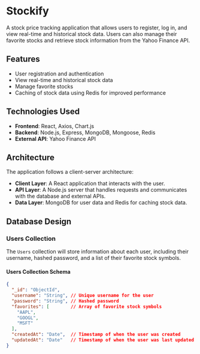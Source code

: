# Stockify

A stock price tracking application that allows users to register, log in, and view real-time and historical stock data. Users can also manage their favorite stocks and retrieve stock information from the Yahoo Finance API.

## Features

- User registration and authentication
- View real-time and historical stock data
- Manage favorite stocks
- Caching of stock data using Redis for improved performance

## Technologies Used

- **Frontend**: React, Axios, Chart.js
- **Backend**: Node.js, Express, MongoDB, Mongoose, Redis
- **External API**: Yahoo Finance API

## Architecture

The application follows a client-server architecture:

- **Client Layer**: A React application that interacts with the user.
- **API Layer**: A Node.js server that handles requests and communicates with the database and external APIs.
- **Data Layer**: MongoDB for user data and Redis for caching stock data.

## Database Design

### Users Collection

The `Users` collection will store information about each user, including their username, hashed password, and a list of their favorite stock symbols.

#### Users Collection Schema

```json
{
  "_id": "ObjectId",
  "username": "String", // Unique username for the user
  "password": "String", // Hashed password
  "favorites": [        // Array of favorite stock symbols
    "AAPL",
    "GOOGL",
    "MSFT"
  ],
  "createdAt": "Date",  // Timestamp of when the user was created
  "updatedAt": "Date"   // Timestamp of when the user was last updated
}
